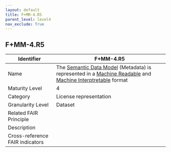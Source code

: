 ```yaml
---
layout: default
title: F+MM-4.R5
parent_level: level4
nav_exclude: True
---
```


## F+MM-4.R5

| Identifier | F+MM-4.R5 |
| --------- | -----------|
| Name | The [Semantic Data Model](https://fairplus.github.io/Data-Maturity/docs/Glossary/#semantic-data-model) (Metadata) is represented in a [Machine Readable](https://fairplus.github.io/Data-Maturity/docs/Glossary/#machine-readable-format) and [Machine Interptretable](https://fairplus.github.io/Data-Maturity/docs/Glossary/#machine-interpretable-format) format |
| Maturity Level | 4 |
| Category | License representation |
| Granularity Level | Dataset |
| Related FAIR Principle | |
| Description | |
| Cross-reference FAIR indicators | |
